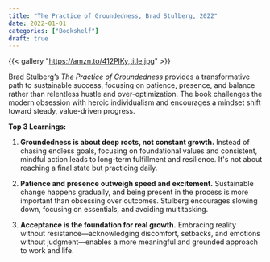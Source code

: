 ```yaml
---
title: "The Practice of Groundedness, Brad Stulberg, 2022"
date: 2022-01-01
categories: ["Bookshelf"]
draft: true
---
```


{{< gallery "https://amzn.to/412PlKy,title.jpg" >}}

Brad Stulberg’s _The Practice of Groundedness_ provides a transformative path to sustainable success, focusing on patience, presence, and balance rather than relentless hustle and over-optimization. The book challenges the modern obsession with heroic individualism and encourages a mindset shift toward steady, value-driven progress.

**Top 3 Learnings:**

1. **Groundedness is about deep roots, not constant growth.** Instead of chasing endless goals, focusing on foundational values and consistent, mindful action leads to long-term fulfillment and resilience. It's not about reaching a final state but practicing daily.

2. **Patience and presence outweigh speed and excitement.** Sustainable change happens gradually, and being present in the process is more important than obsessing over outcomes. Stulberg encourages slowing down, focusing on essentials, and avoiding multitasking.

3. **Acceptance is the foundation for real growth.** Embracing reality without resistance—acknowledging discomfort, setbacks, and emotions without judgment—enables a more meaningful and grounded approach to work and life.
